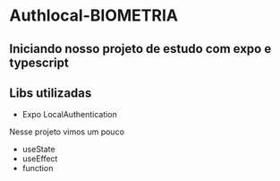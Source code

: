 # Authlocal-BIOMETRIA

## Iniciando nosso projeto de estudo com expo e typescript

## Libs utilizadas

- Expo LocalAuthentication

Nesse projeto vimos um pouco

- useState
- useEffect
- function
